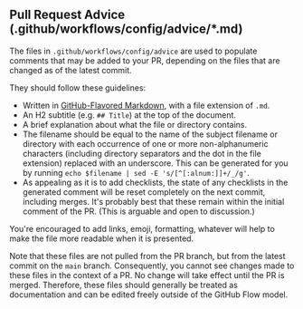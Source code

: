 ## Pull Request Advice (.github/workflows/config/advice/*.md)

The files in `.github/workflows/config/advice` are used to populate comments that may be added to your PR, depending on the files that are changed as of the latest commit.

They should follow these guidelines:

- Written in [GitHub-Flavored Markdown](https://github.github.com/gfm/), with a file extension of `.md`.
- An H2 subtitle (e.g. `## Title`) at the top of the document.
- A brief explanation about what the file or directory contains.
- The filename should be equal to the name of the subject filename or directory with each occurrence of one or more non-alphanumeric characters (including directory separators and the dot in the file extension) replaced with an underscore.  This can be generated for you by running `echo $filename | sed -E 's/[^[:alnum:]]+/_/g'`.
- As appealing as it is to add checklists, the state of any checklists in the generated comment will be reset completely on the next commit, including merges.  It's probably best that these remain within the initial comment of the PR.  (This is arguable and open to discussion.)

You're encouraged to add links, emoji, formatting, whatever will help to make the file more readable when it is presented.

Note that these files are not pulled from the PR branch, but from the latest commit on the `main` branch.  Consequently, you cannot see changes made to these files in the context of a PR.  No change will take effect until the PR is merged.  Therefore, these files should generally be treated as documentation and can be edited freely outside of the GitHub Flow model.
